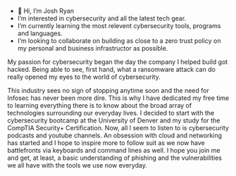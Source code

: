- 👋 Hi, I’m Josh Ryan
- I’m interested in cybersecurity and all the latest tech gear.
- I’m currently learning the most relevent cybersecurity tools, programs and languages.
- I’m looking to collaborate on building as close to a zero trust policy on my personal and business infrastructor as possible.


My passion for cybersecurity began the day the company I helped build got hacked. Being able to see, first hand, what a ransomware attack can do really opened my eyes to the world of cybersecurity.

This industry sees no sign of stopping anytime soon and the need for Infosec has never been more dire. This is why I have dedicated my free time to learning everything there is to know about the broad array of technologies surrounding our everyday lives. I decided to start with the cybersecurity bootcamp at the University of Denver and my study for the CompTIA Security+ Certification. Now, all I seem to listen to is cybersecurity podcasts and youtube channels. An obsession with cloud and networking has started and I hope to inspire more to follow suit as we now have battlefronts via keyboards and command lines as well. I hope you join me and get, at least, a basic understanding of phishing and the vulnerabilities we all have with the tools we use now everyday.
